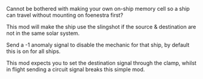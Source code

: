 Cannot be bothered with making your own on-ship memory cell so a ship can travel without mounting on foenestra first?

This mod will make the ship use the slingshot if the source & destination are not in the same solar system.

Send a -1 anomaly signal to disable the mechanic for that ship, by default this is on for all ships.

This mod expects you to set the destination signal through the clamp, whilst in flight sending a circuit signal breaks this simple mod.
